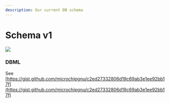 ```yaml
---
description: Our current DB schema
---
```


# Schema v1

![](https://lh3.googleusercontent.com/L6MFzLA4YQ8Xub6m9U35Mrre3vxY6q8KxhGC4qJWCuCAxAyZjgY5SIbMCPJgFJCgQvmnyBNaHi2-zO-HWITmc050GlNZ6EIjPXuVQNE0S6uwc9M1wyW\_NFobvg2vUJuKqa4J-hEkPsoH6h8sPQM)

### DBML

See [https://gist.github.com/microchipgnu/c2ed27332806d19c69ab3e1ee92bb17f](https://gist.github.com/microchipgnu/c2ed27332806d19c69ab3e1ee92bb17f)
